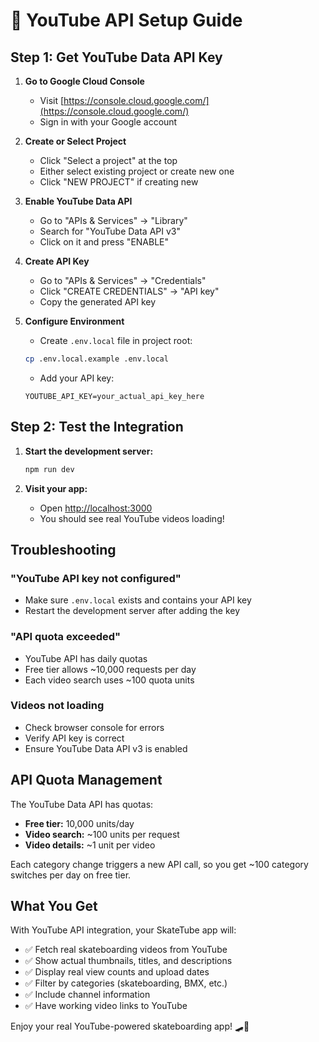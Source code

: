 # 🎥 YouTube API Setup Guide

## Step 1: Get YouTube Data API Key

1. **Go to Google Cloud Console**
   - Visit [https://console.cloud.google.com/](https://console.cloud.google.com/)
   - Sign in with your Google account

2. **Create or Select Project**
   - Click "Select a project" at the top
   - Either select existing project or create new one
   - Click "NEW PROJECT" if creating new

3. **Enable YouTube Data API**
   - Go to "APIs & Services" → "Library"
   - Search for "YouTube Data API v3"
   - Click on it and press "ENABLE"

4. **Create API Key**
   - Go to "APIs & Services" → "Credentials"
   - Click "CREATE CREDENTIALS" → "API key"
   - Copy the generated API key

5. **Configure Environment**
   - Create `.env.local` file in project root:
   ```bash
   cp .env.local.example .env.local
   ```
   - Add your API key:
   ```env
   YOUTUBE_API_KEY=your_actual_api_key_here
   ```

## Step 2: Test the Integration

1. **Start the development server:**
   ```bash
   npm run dev
   ```

2. **Visit your app:**
   - Open [http://localhost:3000](http://localhost:3000)
   - You should see real YouTube videos loading!

## Troubleshooting

### "YouTube API key not configured"
- Make sure `.env.local` exists and contains your API key
- Restart the development server after adding the key

### "API quota exceeded"
- YouTube API has daily quotas
- Free tier allows ~10,000 requests per day
- Each video search uses ~100 quota units

### Videos not loading
- Check browser console for errors
- Verify API key is correct
- Ensure YouTube Data API v3 is enabled

## API Quota Management

The YouTube Data API has quotas:
- **Free tier:** 10,000 units/day
- **Video search:** ~100 units per request
- **Video details:** ~1 unit per video

Each category change triggers a new API call, so you get ~100 category switches per day on free tier.

## What You Get

With YouTube API integration, your SkateTube app will:
- ✅ Fetch real skateboarding videos from YouTube
- ✅ Show actual thumbnails, titles, and descriptions
- ✅ Display real view counts and upload dates
- ✅ Filter by categories (skateboarding, BMX, etc.)
- ✅ Include channel information
- ✅ Have working video links to YouTube

Enjoy your real YouTube-powered skateboarding app! 🛹🎥